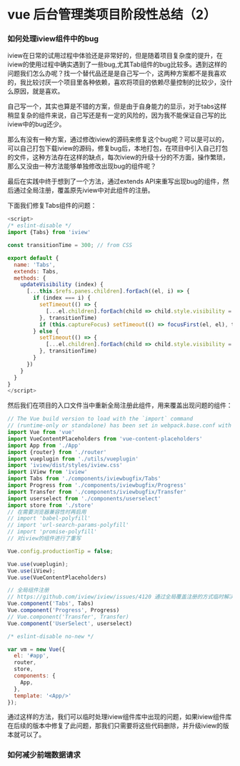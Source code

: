# vue 后台管理类项目阶段性总结（2）

### 如何处理iview组件中的bug

iview在日常的试用过程中体验还是非常好的，但是随着项目复杂度的提升，在iview的使用过程中确实遇到了一些bug,尤其Tab组件的bug比较多。遇到这样的问题我们怎么办呢？找一个替代品还是是自己写一个，这两种方案都不是我喜欢的，我比较讨厌一个项目里各种依赖，喜欢将项目的依赖尽量控制的比较少，没什么原因，就是喜欢。

自己写一个，其实也算是不错的方案，但是由于自身能力的显示，对于tabs这样稍显复杂的组件来说，自己写还是有一定的风险的，因为我不能保证自己写的比iview中的bug还少。

那么有没有一种方案，通过修改iview的源码来修复这个bug呢？可以是可以的，可以自己打包下载iview的源码，修复bug后，本地打包，在项目中引入自己打包的文件，这种方法存在这样的缺点，每次iview的升级十分的不方面，操作繁琐，那么又没由一种方法能够单独修改出现bug的组件呢？

最后在实践中终于想到了一个方法，通过extends API来重写出现bug的组件，然后通过全局注册，覆盖原先iview中对此组件的注册。

下面我们修复Tabs组件的问题：

```javascript
<script>
/* eslint-disable */
import {Tabs} from 'iview'

const transitionTime = 300; // from CSS

export default {
  name: 'Tabs',
  extends: Tabs,
  methods: {
    updateVisibility (index) {
      [...this.$refs.panes.children].forEach((el, i) => {
        if (index === i) {
          setTimeout(() => {
            [...el.children].forEach(child => child.style.visibility = 'visible');
          }, transitionTime)
          if (this.captureFocus) setTimeout(() => focusFirst(el, el), transitionTime);
        } else {
          setTimeout(() => {
            [...el.children].forEach(child => child.style.visibility = 'hidden');
          }, transitionTime)
        }
      })
    }
  }
}
</script>
```

然后我们在项目的入口文件当中重新全局注册此组件，用来覆盖出现问题的组件：

```javascript
// The Vue build version to load with the `import` command
// (runtime-only or standalone) has been set in webpack.base.conf with an alias.
import Vue from 'vue'
import VueContentPlaceholders from 'vue-content-placeholders'
import App from './App'
import {router} from './router'
import vueplugin from './utils/vueplugin'
import 'iview/dist/styles/iview.css'
import iView from 'iview'
import Tabs from './components/iviewbugfix/Tabs'
import Progress from './components/iviewbugfix/Progress'
import Transfer from './components/iviewbugfix/Transfer'
import userselect from './components/userselect'
import store from './store'
// 在需要浏览器兼容性时再启用
// import 'babel-polyfill'
// import 'url-search-params-polyfill'
// import 'promise-polyfill'
// 对iview的组件进行了重写

Vue.config.productionTip = false;

Vue.use(vueplugin);
Vue.use(iView);
Vue.use(VueContentPlaceholders)

// 全局组件注册
// https://github.com/iview/iview/issues/4120 通过全局覆盖注册的方式临时解决此问题，后期可以通过版本升级解决此问题
Vue.component('Tabs', Tabs)
Vue.component('Progress', Progress)
// Vue.component('Transfer', Transfer)
Vue.component('UserSelect', userselect)

/* eslint-disable no-new */

var vm = new Vue({
  el: '#app',
  router,
  store,
  components: {
    App,
  },
  template: '<App/>'
});

```
通过这样的方法，我们可以临时处理iview组件库中出现的问题，如果iview组件库在后续的版本中修复了此问题，那我们只需要将这些代码删除，并升级iview的版本就可以了。

### 如何减少前端数据请求


